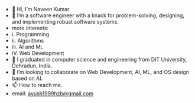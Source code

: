- 👋 Hi, I’m Naveen Kumar
- 👀 I’m a software engineer with a knack for problem-solving, designing, and implementing robust software systems.
- more interests:
- i. Programming
- ii. Algorithms
- iii. AI and ML
- iV. Web Development
- 🌱 I graduated in computer science and engineering from DIT University, Dehradun, India.
- 💞️ I’m looking to collaborate on Web Development, AI, ML, and OS design based on AI.
- 📫 How to reach me.
- email: ayush1999hzb@gmail.com

<!---
Naveenkumar-cmd/Naveenkumar-cmd is a ✨ special ✨ repository because its `README.md` (this file) appears on your GitHub profile.
You can click the Preview link to take a look at your changes.
--->

